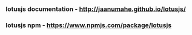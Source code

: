### lotusjs documentation - http://jaanumahe.github.io/lotusjs/

### lotusjs npm  - https://www.npmjs.com/package/lotusjs
